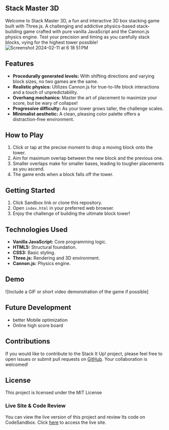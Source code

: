 ##  Stack Master 3D

Welcome to Stack Master 3D, a fun and interactive 3D box stacking game built with Three.js.
A challenging and addictive physics-based stack-building game crafted with pure vanilla JavaScript and the Cannon.js physics engine. Test your precision and timing as you carefully stack blocks, vying for the highest tower possible!
![Screenshot 2024-02-11 at 6 18 51 PM](https://github.com/IbkEhinmowo/StackGame/assets/142057631/a51898cb-a185-4e00-ac38-7483d1585587)


## Features

- **Procedurally generated levels:** With shifting directions and varying block sizes, no two games are the same.
- **Realistic physics:** Utilizes Cannon.js for true-to-life block interactions and a touch of unpredictability.
- **Overhang mechanics:** Master the art of placement to maximize your score, but be wary of collapse!
- **Progressive difficulty:** As your tower grows taller, the challenge scales.
- **Minimalist aesthetic:** A clean, pleasing color palette offers a distraction-free environment.

## How to Play

1. Click or tap at the precise moment to drop a moving block onto the tower.
2. Aim for maximum overlap between the new block and the previous one.
3. Smaller overlaps make for smaller bases, leading to tougher placements as you ascend.
4. The game ends when a block falls off the tower.

## Getting Started

1. Click Sandbox link or clone this repository.
2. Open `index.html` in your preferred web browser.
3. Enjoy the challenge of building the ultimate block tower!

## Technologies Used

- **Vanilla JavaScript:** Core programming logic.
- **HTML5:** Structural foundation.
- **CSS3:** Basic styling.
- **Three.js:** Rendering and 3D environment.
- **Cannon.js:** Physics engine.

## Demo

![Include a GIF or short video demonstration of the game if possible]

## Future Development

- better Mobile optimization
- Online high score board

## Contributions

If you would like to contribute to the Stack It Up! project, please feel free to open issues or submit pull requests on [GitHub](https://github.com/your-username/stack-it-up). Your collaboration is welcomed!

## License

This project is licensed under the MIT License 

### Live Site & Code Review

You can view the live version of this project and review Its code on CodeSandbox. Click [here](<https://codesandbox.io/p/github/IbkEhinmowo/StackGame>) to access the live site.







